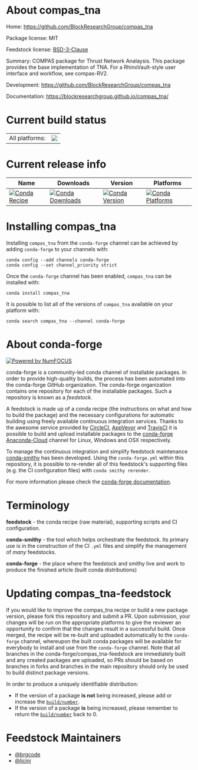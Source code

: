 About compas_tna
================

Home: https://github.com/BlockResearchGroup/compas_tna

Package license: MIT

Feedstock license: [BSD-3-Clause](https://github.com/conda-forge/compas_tna-feedstock/blob/master/LICENSE.txt)

Summary: COMPAS package for Thrust Network Analaysis. This package provides the base implementation of TNA. For a RhinoVault-style user interface and workflow, see compas-RV2.

Development: https://github.com/BlockResearchGroup/compas_tna

Documentation: https://blockresearchgroup.github.io/compas_tna/

Current build status
====================


<table><tr><td>All platforms:</td>
    <td>
      <a href="https://dev.azure.com/conda-forge/feedstock-builds/_build/latest?definitionId=15531&branchName=master">
        <img src="https://dev.azure.com/conda-forge/feedstock-builds/_apis/build/status/compas_tna-feedstock?branchName=master">
      </a>
    </td>
  </tr>
</table>

Current release info
====================

| Name | Downloads | Version | Platforms |
| --- | --- | --- | --- |
| [![Conda Recipe](https://img.shields.io/badge/recipe-compas_tna-green.svg)](https://anaconda.org/conda-forge/compas_tna) | [![Conda Downloads](https://img.shields.io/conda/dn/conda-forge/compas_tna.svg)](https://anaconda.org/conda-forge/compas_tna) | [![Conda Version](https://img.shields.io/conda/vn/conda-forge/compas_tna.svg)](https://anaconda.org/conda-forge/compas_tna) | [![Conda Platforms](https://img.shields.io/conda/pn/conda-forge/compas_tna.svg)](https://anaconda.org/conda-forge/compas_tna) |

Installing compas_tna
=====================

Installing `compas_tna` from the `conda-forge` channel can be achieved by adding `conda-forge` to your channels with:

```
conda config --add channels conda-forge
conda config --set channel_priority strict
```

Once the `conda-forge` channel has been enabled, `compas_tna` can be installed with:

```
conda install compas_tna
```

It is possible to list all of the versions of `compas_tna` available on your platform with:

```
conda search compas_tna --channel conda-forge
```


About conda-forge
=================

[![Powered by
NumFOCUS](https://img.shields.io/badge/powered%20by-NumFOCUS-orange.svg?style=flat&colorA=E1523D&colorB=007D8A)](https://numfocus.org)

conda-forge is a community-led conda channel of installable packages.
In order to provide high-quality builds, the process has been automated into the
conda-forge GitHub organization. The conda-forge organization contains one repository
for each of the installable packages. Such a repository is known as a *feedstock*.

A feedstock is made up of a conda recipe (the instructions on what and how to build
the package) and the necessary configurations for automatic building using freely
available continuous integration services. Thanks to the awesome service provided by
[CircleCI](https://circleci.com/), [AppVeyor](https://www.appveyor.com/)
and [TravisCI](https://travis-ci.com/) it is possible to build and upload installable
packages to the [conda-forge](https://anaconda.org/conda-forge)
[Anaconda-Cloud](https://anaconda.org/) channel for Linux, Windows and OSX respectively.

To manage the continuous integration and simplify feedstock maintenance
[conda-smithy](https://github.com/conda-forge/conda-smithy) has been developed.
Using the ``conda-forge.yml`` within this repository, it is possible to re-render all of
this feedstock's supporting files (e.g. the CI configuration files) with ``conda smithy rerender``.

For more information please check the [conda-forge documentation](https://conda-forge.org/docs/).

Terminology
===========

**feedstock** - the conda recipe (raw material), supporting scripts and CI configuration.

**conda-smithy** - the tool which helps orchestrate the feedstock.
                   Its primary use is in the construction of the CI ``.yml`` files
                   and simplify the management of *many* feedstocks.

**conda-forge** - the place where the feedstock and smithy live and work to
                  produce the finished article (built conda distributions)


Updating compas_tna-feedstock
=============================

If you would like to improve the compas_tna recipe or build a new
package version, please fork this repository and submit a PR. Upon submission,
your changes will be run on the appropriate platforms to give the reviewer an
opportunity to confirm that the changes result in a successful build. Once
merged, the recipe will be re-built and uploaded automatically to the
`conda-forge` channel, whereupon the built conda packages will be available for
everybody to install and use from the `conda-forge` channel.
Note that all branches in the conda-forge/compas_tna-feedstock are
immediately built and any created packages are uploaded, so PRs should be based
on branches in forks and branches in the main repository should only be used to
build distinct package versions.

In order to produce a uniquely identifiable distribution:
 * If the version of a package **is not** being increased, please add or increase
   the [``build/number``](https://docs.conda.io/projects/conda-build/en/latest/resources/define-metadata.html#build-number-and-string).
 * If the version of a package **is** being increased, please remember to return
   the [``build/number``](https://docs.conda.io/projects/conda-build/en/latest/resources/define-metadata.html#build-number-and-string)
   back to 0.

Feedstock Maintainers
=====================

* [@brgcode](https://github.com/brgcode/)
* [@licini](https://github.com/licini/)

